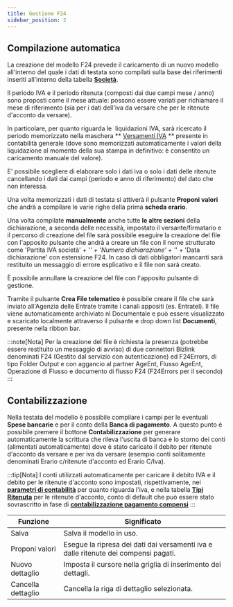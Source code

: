 ```yaml
---
title: Gestione F24
sidebar_position: 2
---
```


## Compilazione automatica

La creazione del modello F24 prevede il caricamento di un nuovo modello all'interno del quale i dati di testata sono compilati sulla base dei riferimenti inseriti all'interno della tabella [**Società**](/docs/configurations/tables/general-settings/company). 
 

Il periodo IVA e il periodo ritenuta (composti dai due campi mese / anno) sono proposti come il mese attuale: possono essere variati per richiamare il mese di riferimento (sia per i dati dell'iva da versare che per le ritenute d'acconto da versare). 

In particolare, per quanto riguarda le  liquidazioni IVA, sarà ricercato il periodo memorizzato nella maschera ** [Versamenti IVA](/docs/finance-area/declarations/declarations/vat-payment) ** presente in contabilità generale (dove sono memorizzati automaticamente i valori della liquidazione al momento della sua stampa in definitivo: è consentito un caricamento manuale del valore).

E' possibile scegliere di elaborare solo i dati iva o solo i dati delle ritenute cancellando i dati dai campi (periodo e anno di riferimento) del dato che non interessa.

Una volta memorizzati i dati di testata si attiverà il pulsante **Proponi valori** che andrà a compilare le varie righe della prima **scheda erario**. 

Una volta compilate **manualmente** anche tutte **le altre sezioni** della dichiarazione, a seconda delle necessità, impostato il versante/firmatario e il percorso di creazione del file sarà possibile eseguire la creazione del file con l'apposito pulsante che andrà a creare un file con il nome strutturato come 'Partita IVA società' + '_' + 'Numero dichiarazione' + '_' + 'Data dichiarazione' con estensione F24. In caso di dati obbligatori mancanti sarà restituito un messaggio di errore esplicativo e il file non sarà creato.

È possibile annullare la creazione del file con l'apposito pulsante di gestione.

Tramite il pulsante **Crea File telematico** è possibile creare il file che sarà inviato all'Agenzia delle Entrate tramite i canali appositi (es. Entratel).
Il file viene automaticamente archiviato nl Documentale e può essere visualizzato e scaricato localmente attraverso il pulsante e drop down list **Documenti**, presente nella ribbon bar.

:::note[Nota]
Per la creazione del file è richiesta la presenza (potrebbe essere restituito un messaggio di avviso) di due connettori Bizlink denominati F24 (Gestito dal servizio con autenticazione) ed F24Errors, di tipo Folder Output e con aggancio al partner AgeEnt, Flusso AgeEnt, Operazione di Flusso e documento di flusso F24 (F24Errors per il secondo)
:::

## Contabilizzazione

Nella testata del modello è possibile compilare i campi per le eventuali **Spese bancarie** e per il conto della **Banca di pagamento**.
A questo punto è possibile premere il bottone **Contabilizzazione** per generare automaticamente la scrittura che rileva l'uscita di banca e lo storno dei conti (alimentati automaticamente) dove è stato caricato il debito per ritenute d'acconto da versare e per iva da versare (esempio conti solitamente denominati Erario c/ritenute d'acconto ed Erario C/Iva).

:::tip[Nota]
I conti utilizzati automaticamente per caricare il debito IVA e il debito per le ritenute d'acconto sono impostati, rispettivamente, nei [**parametri di contabilità**](/docs/configurations/parameters/finance/accounting-parameters) per quanto riguarda l'iva, e nella tabella [**Tipi Ritenuta**](/docs/configurations/tables/finance/withholding-tax-types) per le ritenute d'acconto, conto di default che può essere stato sovrascritto in fase di [**contabilizzazione pagamento compensi**](/docs/finance-area/professional-men/accounting/payments-accounting/parameters)
:::



| Funzione | Significato |
| --- | --- |
| Salva | Salva il modello in uso. |
| Proponi valori | Esegue la ripresa dei dati dai versamenti iva e dalle ritenute dei compensi pagati. |
| Nuovo dettaglio | Imposta il cursore nella griglia di inserimento dei dettagli. |
| Cancella dettaglio | Cancella la riga di dettaglio selezionata. |






